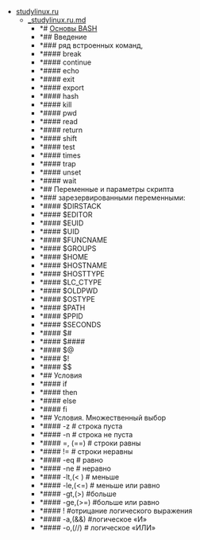 - <a href = "E:\Node_projects\Node_Way\NBase\_Md\_Index\_Bash\contaners\Learn_this\_stash\Bash\studylinux.ru\cat.studylinux.ru\dir.studylinux.ru.md">studylinux.ru</a>
    - <a href = "E:\Node_projects\Node_Way\NBase\_Md\_Index\_Bash\contaners\Learn_this\_stash\Bash\studylinux.ru\_studylinux.ru.md">_studylinux.ru.md</a>
        - *# [Основы BASH](https://studylinux.ru/osnovy-bash.html)
        - *## Введение
        - *### ряд встроенных команд,
        - *####  break 
        - *####  continue 
        - *####  echo 
        - *####  exit 
        - *####  export 
        - *####  hash 
        - *####  kill
        - *####  pwd 
        - *####  read 
        - *####  return 
        - *####  shift 
        - *####  test 
        - *####  times 
        - *####  trap 
        - *####  unset
        - *####  wait
        - *## Переменные и параметры скрипта
        - *### зарезервированными переменными:
        - *####  $DIRSTACK
        - *####  $EDITOR 
        - *####  $EUID 
        - *####  $UID 
        - *####  $FUNCNAME 
        - *####  $GROUPS 
        - *####  $HOME 
        - *####  $HOSTNAME
        - *####  $HOSTTYPE 
        - *####  $LC_CTYPE 
        - *####  $OLDPWD 
        - *####  $OSTYPE 
        - *####  $PATH 
        - *####  $PPID 
        - *####  $SECONDS 
        - *####  $# 
        - *####  $####  
        - *####  $@ 
        - *####  $!
        - *####  $$
        - *## Условия
        - *####  if 
        - *####  then
        - *####  else
        - *####  fi
        - *## Условия. Множественный выбор
        - *####  -z # строка пуста
        - *####  -n # строка не пуста
        - *####  =, (==) # строки равны
        - *####  != # строки неравны
        - *####  -eq # равно
        - *####  -ne # неравно
        - *####  -lt,(< ) # меньше
        - *####  -le,(<=) # меньше или равно
        - *####  -gt,(>) #больше
        - *####  -ge,(>=) #больше или равно
        - *####  ! #отрицание логического выражения
        - *####  -a,(&&) #логическое «И»
        - *####  -o,(//) # логическое «ИЛИ»
